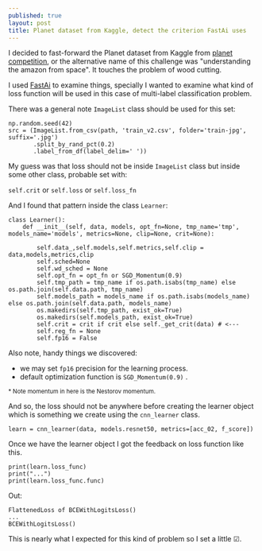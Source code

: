 ```yaml
---
published: true
layout: post
title: Planet dataset from Kaggle, detect the criterion FastAi uses
---
```

I decided to fast-forward the Planet dataset from Kaggle from [planet competition](https://www.kaggle.com/c/planet-understanding-the-amazon-from-space), or the alternative name of this challenge was "understanding the amazon from space". It touches the problem of wood cutting.

I used [FastAi](https://github.com/fastai/course-v3/blob/master/nbs/dl1/lesson3-planet.ipynb) to examine things, specially I wanted to examine what kind of loss function will be used in this case of multi-label classification problem.

There was a general note `ImageList` class should be used for this set:

```
np.random.seed(42)
src = (ImageList.from_csv(path, 'train_v2.csv', folder='train-jpg', suffix='.jpg')
       .split_by_rand_pct(0.2)
       .label_from_df(label_delim=' '))
```


My guess was that loss should not be inside `ImageList` class but inside some other class, probable set with: 

`self.crit` or `self.loss` or `self.loss_fn`

And I found that pattern inside the class `Learner`:
```
class Learner():
    def __init__(self, data, models, opt_fn=None, tmp_name='tmp', models_name='models', metrics=None, clip=None, crit=None):
        
        self.data_,self.models,self.metrics,self.clip = data,models,metrics,clip
        self.sched=None
        self.wd_sched = None
        self.opt_fn = opt_fn or SGD_Momentum(0.9)
        self.tmp_path = tmp_name if os.path.isabs(tmp_name) else os.path.join(self.data.path, tmp_name)
        self.models_path = models_name if os.path.isabs(models_name) else os.path.join(self.data.path, models_name)
        os.makedirs(self.tmp_path, exist_ok=True)
        os.makedirs(self.models_path, exist_ok=True)
        self.crit = crit if crit else self._get_crit(data) # <---
        self.reg_fn = None
        self.fp16 = False
```
Also note, handy things we discovered: 

* we may set `fp16` precision for the learning process.
* default optimization function is `SGD_Momentum(0.9)` . 

<sub>* Note momentum in here is the Nestorov momentum.</sub>

And so, the loss should not be anywhere before creating the learner object which is something we create using the `cnn_learner` class.


```
learn = cnn_learner(data, models.resnet50, metrics=[acc_02, f_score])
```

Once we have the learner object I got the feedback on loss function like this.

```
print(learn.loss_func)
print("...")
print(learn.loss_func.func)
```
Out:
```
FlattenedLoss of BCEWithLogitsLoss()
...
BCEWithLogitsLoss()
```

This is nearly what I expected for this kind of problem so I set a little ☑.

